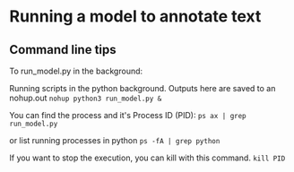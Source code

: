 # Running a model to annotate text



## Command line tips
To run_model.py in the background:

Running scripts in the python background. Outputs here are saved to an nohup.out `nohup python3 run_model.py &`



You can find the process and it's Process ID (PID): `ps ax | grep run_model.py`

or list running processes in python
`ps -fA | grep python`

If you want to stop the execution, you can kill with this command.
`kill PID`

